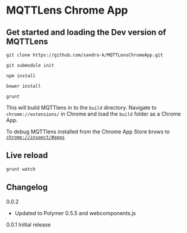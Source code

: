 # MQTTLens Chrome App

## Get started and loading the Dev version of MQTTLens

`git clone https://github.com/sandro-k/MQTTLensChromeApp.git`

`git submodule init`

`npm install`

`bower install`

`grunt`


This will build MQTTlens in to the `build` directory. Navigate to `chrome://extensions/` in Chrome and load the `build`
folder as a Chrome App.

To debug MQTTlens installed from the Chrome App Store brows to  [`chrome://inspect/#apps`](chrome://inspect/#apps)

## Live reload 

`grunt watch`

## Changelog

0.0.2
* Updated to Polymer 0.5.5 and webcomponents.js

0.0.1 Initial release
